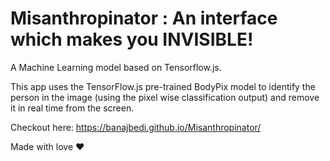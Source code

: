 # Misanthropinator : An interface which makes you INVISIBLE!

A Machine Learning model based on Tensorflow.js.

This app uses the TensorFlow.js pre-trained BodyPix model to identify the person in the image (using the pixel wise classification output) and remove it in real time from the screen.

Checkout here: https://banajbedi.github.io/Misanthropinator/

Made with love ♥
